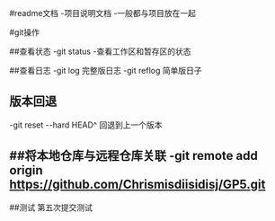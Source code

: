 #readme文档
-项目说明文档
-一般都与项目放在一起

#git操作

##查看状态
-git status
-查看工作区和暂存区的状态

##查看日志
-git log 完整版日志
-git reflog 简单版日子

## 版本回退
-git reset --hard HEAD^ 回退到上一个版本

##将本地仓库与远程仓库关联
-git remote add origin https://github.com/Chrismisdiisidisj/GP5.git
-

##测试
第五次提交测试